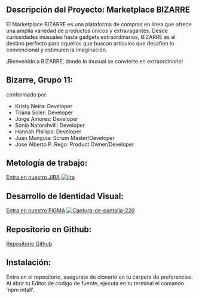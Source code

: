 ## Descripción del Proyecto: Marketplace BIZARRE

El Marketplace BIZARRE es una plataforma de compras en línea que ofrece una amplia variedad de productos únicos y extravagantes. Desde curiosidades inusuales hasta gadgets extraordinarios, BIZARRE es el destino perfecto para aquellos que buscan artículos que desafíen lo convencional y estimulen la imaginación.

¡Bienvenido a BIZARRE, donde lo inusual se convierte en extraordinario!

## Bizarre, Grupo 11:
conformado por:
- Kristy Neira: Developer
- Triana Soler: Developer
- Jorge Amores: Developer
- Sonia Natorshvili: Developer
- Hannah Phillips: Developer 
- Juan Munguia: Scrum Master/Developer
- Jose Alberto P. Rego: Product Owner/Developer 

## Metología de trabajo:

[Entra en nuestro JIRA](https://carlos-munguia.atlassian.net/jira/software/projects/MP/boards/4)
<a href="https://ibb.co/BZm4310"><img src="https://i.ibb.co/MVb8SXF/jira.png" alt="jira" border="0"></a>

## Desarrollo de Identidad Visual:
[Entra en nuestro FIGMA](https://www.figma.com/file/vzOd9FxjpRxE3929baLXjh/Bizarre_Equipo11(Bazaar)?type=design&node-id=0-1&mode=design&t=VGAkYqzr4iWJMTml-0)
<a href="https://ibb.co/r6tF4rs"><img src="https://i.ibb.co/wWLBMms/Captura-de-pantalla-226.png" alt="Captura-de-pantalla-226" border="0"></a>

## Repositorio en Github:

[Repositorio Github](https://github.com/GitNinja0/Hackathon_Proyect)

## Instalación:

Entra en el repositorio, asegurate de clonarlo en tu carpeta de preferencias. 
Al abrir tu Editor de codigo de fuente, ejecuta en tu terminal el comando 'npm intall'.

